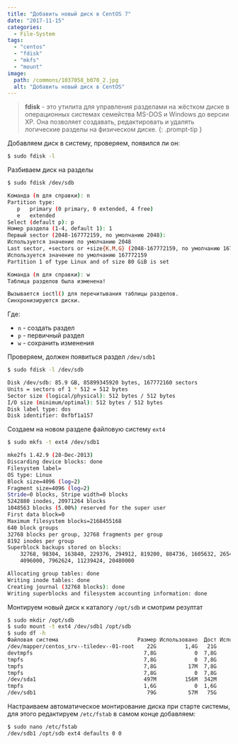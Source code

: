 ```yaml
---
title: "Добавить новый диск в CentOS 7"
date: "2017-11-15"
categories: 
  - File-System
tags: 
  - "centos"
  - "fdisk"
  - "mkfs"
  - "mount"
image:
  path: /commons/1037058_b070_2.jpg
  alt: "Добавить новый диск в CentOS"
---
```


> **fdisk** - это утилита для управления разделами на жёстком диске в операционных системах семейства MS-DOS и Windows до версии XP. Она позволяет создавать, редактировать и удалять логические разделы на физическом диске.
{: .prompt-tip }

Добавляем диск в систему, проверяем, появился ли он:

```sh
$ sudo fdisk -l
```

Разбиваем диск на разделы

```sh
$ sudo fdisk /dev/sdb

Команда (m для справки): n
Partition type:
   p   primary (0 primary, 0 extended, 4 free)
   e   extended
Select (default p): p
Номер раздела (1-4, default 1): 1
Первый sector (2048-167772159, по умолчанию 2048): 
Используется значение по умолчанию 2048
Last sector, +sectors or +size{K,M,G} (2048-167772159, по умолчанию 167772159): 
Используется значение по умолчанию 167772159
Partition 1 of type Linux and of size 80 GiB is set

Команда (m для справки): w
Таблица разделов была изменена!

Вызывается ioctl() для перечитывания таблицы разделов.
Синхронизируются диски.
```

Где:  
- `n` - создать раздел  
- `p` - первичный раздел  
- `w` - сохранить изменения

Проверяем, должен появиться раздел `/dev/sdb1`

```sh
$ sudo fdisk -l /dev/sdb

Disk /dev/sdb: 85.9 GB, 85899345920 bytes, 167772160 sectors
Units = sectors of 1 * 512 = 512 bytes
Sector size (logical/physical): 512 bytes / 512 bytes
I/O size (minimum/optimal): 512 bytes / 512 bytes
Disk label type: dos
Disk identifier: 0xfbf1a157
```

Создаем на новом разделе файловую систему `ext4`

```sh
$ sudo mkfs -t ext4 /dev/sdb1

mke2fs 1.42.9 (28-Dec-2013)
Discarding device blocks: done                            
Filesystem label=
OS type: Linux
Block size=4096 (log=2)
Fragment size=4096 (log=2)
Stride=0 blocks, Stripe width=0 blocks
5242880 inodes, 20971264 blocks
1048563 blocks (5.00%) reserved for the super user
First data block=0
Maximum filesystem blocks=2168455168
640 block groups
32768 blocks per group, 32768 fragments per group
8192 inodes per group
Superblock backups stored on blocks: 
	32768, 98304, 163840, 229376, 294912, 819200, 884736, 1605632, 2654208, 
	4096000, 7962624, 11239424, 20480000

Allocating group tables: done                            
Writing inode tables: done                            
Creating journal (32768 blocks): done
Writing superblocks and filesystem accounting information: done
```

Монтируем новый диск к каталогу `/opt/sdb` и смотрим резултат

```sh
$ sudo mkdir /opt/sdb
$ sudo mount -t ext4 /dev/sdb1 /opt/sdb
$ sudo df -h
Файловая система                         Размер Использовано  Дост Использовано% Cмонтировано в
/dev/mapper/centos_srv--tiledev--01-root    22G         1,4G   21G            7% /
devtmpfs                                   7,8G            0  7,8G            0% /dev
tmpfs                                      7,8G            0  7,8G            0% /dev/shm
tmpfs                                      7,8G          17M  7,8G            1% /run
tmpfs                                      7,8G            0  7,8G            0% /sys/fs/cgroup
/dev/sda1                                  497M         156M  342M           32% /boot
tmpfs                                      1,6G            0  1,6G            0% /run/user/0
/dev/sdb1                                   79G          57M   75G            1% /opt
```

Настраиваем автоматическое монтирование диска при старте системы, для этого редактируем `/etc/fstab` в самом конце добавляем:

```sh
$ sudo nano /etc/fstab
/dev/sdb1 /opt/sdb ext4 defaults 0 0
```
